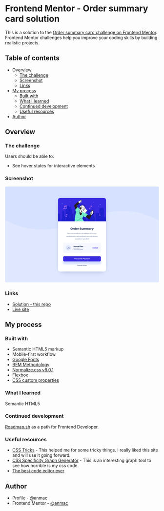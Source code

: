 # Frontend Mentor - Order summary card solution

This is a solution to the [Order summary card challenge on Frontend Mentor](https://www.frontendmentor.io/challenges/order-summary-component-QlPmajDUj). Frontend Mentor challenges help you improve your coding skills by building realistic projects.

## Table of contents

- [Overview](#overview)
  - [The challenge](#the-challenge)
  - [Screenshot](#screenshot)
  - [Links](#links)
- [My process](#my-process)
  - [Built with](#built-with)
  - [What I learned](#what-i-learned)
  - [Continued development](#continued-development)
  - [Useful resources](#useful-resources)
- [Author](#author)

## Overview

### The challenge

Users should be able to:

- See hover states for interactive elements

### Screenshot

![](./screenshot.jpg)

### Links

- [Solution - this repo](#overview)
- [Live site](https://anmac.github.io/frontend-mentor-challenge/newbie/order-summary-component-main/)

## My process

### Built with

- Semantic HTML5 markup
- Mobile-first workflow
- [Google Fonts](https://fonts.google.com/)
- [BEM Methodology](https://en.bem.info/methodology/css/)
- [Normalize.css v8.0.1](https://github.com/necolas/normalize.css)
- [Flexbox](https://css-tricks.com/snippets/css/a-guide-to-flexbox/)
- [CSS custom properties](https://css-tricks.com/a-complete-guide-to-custom-properties/)

### What I learned

Semantic HTML5

### Continued development

[Roadmap.sh](https://roadmap.sh) as a path for Frontend Developer.

### Useful resources

- [CSS Tricks](https://css-tricks.com/) - This helped me for some tricky things. I really liked this site and will use it going forward.
- [CSS Specificity Graph Generator](https://jonassebastianohlsson.com/specificity-graph/) - This is an interesting graph tool to see how horrible is my css code.
- [The best code editor ever](https://neovim.io/)

## Author

- Profile - [@anmac](https://github.com/anmac)
- Frontend Mentor - [@anmac](https://www.frontendmentor.io/profile/anmac)
